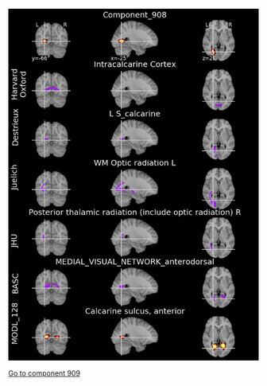 


![908](preliminary/908.jpg "Component 908")

[Go to component 909](https://parietal-inria.github.io/MODL_atlas/1024/909 "Component 909")